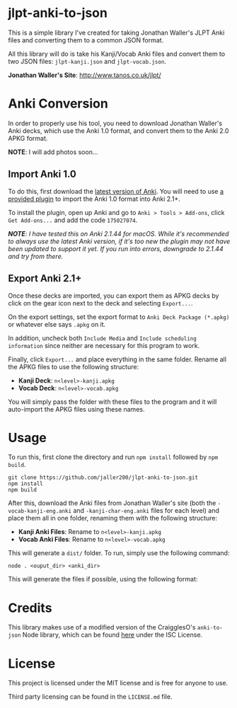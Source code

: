 # jlpt-anki-to-json
This is a simple library I've created for taking Jonathan Waller's JLPT Anki files and converting them to a common JSON format.

All this library will do is take his Kanji/Vocab Anki files and convert them to two JSON files: `jlpt-kanji.json` and `jlpt-vocab.json`.

**Jonathan Waller's Site**: http://www.tanos.co.uk/jlpt/

# Anki Conversion
In order to properly use his tool, you need to download Jonathan Waller's Anki decks, which use the Anki 1.0 format, and convert them to
the Anki 2.0 APKG format.

**NOTE**: I will add photos soon...

## Import Anki 1.0
To do this, first download the [latest version of Anki](https://apps.ankiweb.net/). You will need to use [a provided plugin](https://ankiweb.net/shared/info/175027074) to import the Anki 1.0 format into Anki 2.1+.

To install the plugin, open up Anki and go to `Anki > Tools > Add-ons`, click `Get Add-ons...` and add the code `175027074`.

***NOTE**: I have tested this on Anki 2.1.44 for macOS. While it's recommended to always use the latest Anki version, if it's too new the plugin may not have been updated to support it yet. If you run into errors, downgrade to 2.1.44 and try from there.*

## Export Anki 2.1+
Once these decks are imported, you can export them as APKG decks by click on the gear icon next to the deck and selecting `Export...`.

On the export settings, set the export format to `Anki Deck Package (*.apkg)` or whatever else says `.apkg` on it.

In addition, uncheck both `Include Media` and `Include scheduling information` since neither are necessary for this program to work.

Finally, click `Export...` and place everything in the same folder. Rename all the APKG files to use the following structure:

* **Kanji Deck**: `n<level>-kanji.apkg`
* **Vocab Deck**: `n<level>-vocab.apkg`

You will simply pass the folder with these files to the program and it will auto-import the APKG files using these names.

# Usage
To run this, first clone the directory and run `npm install` followed by `npm build`.

    git clone https://github.com/jaller200/jlpt-anki-to-json.git
    npm install
    npm build

After this, download the Anki files from Jonathan Waller's site (both the `-vocab-kanji-eng.anki` and `-kanji-char-eng.anki` files for
each level) and place them all in one folder, renaming them with the following structure:

* **Kanji Anki Files**: Rename to `n<level>-kanji.apkg`
* **Vocab Anki Files**: Rename to `n<level>-vocab.apkg`

This will generate a `dist/` folder. To run, simply use the following command:

    node . <ouput_dir> <anki_dir>

This will generate the files if possible, using the following format:

# Credits
This library makes use of a modified version of the CraigglesO's `anki-to-json` Node library, which can be found [here](https://github.com/CraigglesO/anki-to-json/) under the ISC License.

# License
This project is licensed under the MIT license and is free for anyone to use.

Third party licensing can be found in the `LICENSE.md` file.